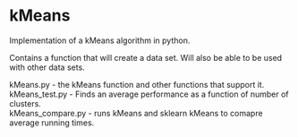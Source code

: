 kMeans
======
Implementation of a kMeans algorithm in python.

Contains a function that will create a data set.  Will also be able to be used with other data sets.

kMeans.py - the kMeans function and other functions that support it.  
kMeans_test.py - Finds an average performance as a function of number of clusters.  
kMeans_compare.py - runs kMeans and sklearn kMeans to comapre average running times.    
